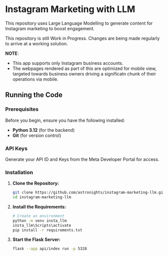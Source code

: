 # Instagram Marketing with LLM

This repository uses Large Language Modelling to generate content for Instagram marketing to boost engagement.

This repository is still Work in Progress. Changes are being made regularly to arrive at a working solution.

**NOTE**: 
- This app supports only Instagram business accounts.
- The webpages rendered as part of this are optimized for mobile view, targeted towards business owners driving a significatn chunk of their operations via mobile.

## Running the Code

### **Prerequisites**

Before you begin, ensure you have the following installed:

- **Python 3.12** (for the backend)
- **Git** (for version control)

### API Keys

Generate your API ID and Keys from the Meta Developer Portal for access.

### **Installation** 

1. **Clone the Repository:**

   ```bash
   git clone https://github.com/astronights/instagram-marketing-llm.git
   cd instagram-marketing-llm
   ```

2. **Install the Requirements:**

    ```bash
    # Create an environment
    python -m venv insta_llm
    insta_llm\Scripts\activate
    pip install -r requirements.txt
    ```

3. **Start the Flask Server:**

   ```bash
   flask --app api/index run -p 5328
   ```